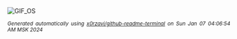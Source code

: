 <div align="justify">
<picture>
    <source media="(prefers-color-scheme: dark)" srcset="https://i.ibb.co/zrhhx75/output-gif.gif">
    <source media="(prefers-color-scheme: light)" srcset="https://i.ibb.co/zrhhx75/output-gif.gif">
    <img alt="GIF_OS" src="https://i.ibb.co/zrhhx75/output-gif.gif">
</picture>

<sub><i>Generated automatically using [x0rzavi/github-readme-terminal](https://github.com/x0rzavi/github-readme-terminal) on Sun Jan 07 04:06:54 AM MSK 2024</i></sub>

</div>

<!-- Image deletion URL: https://ibb.co/f2YYFnS/023d7334296fb3eef10248ac903cc0c7 -->